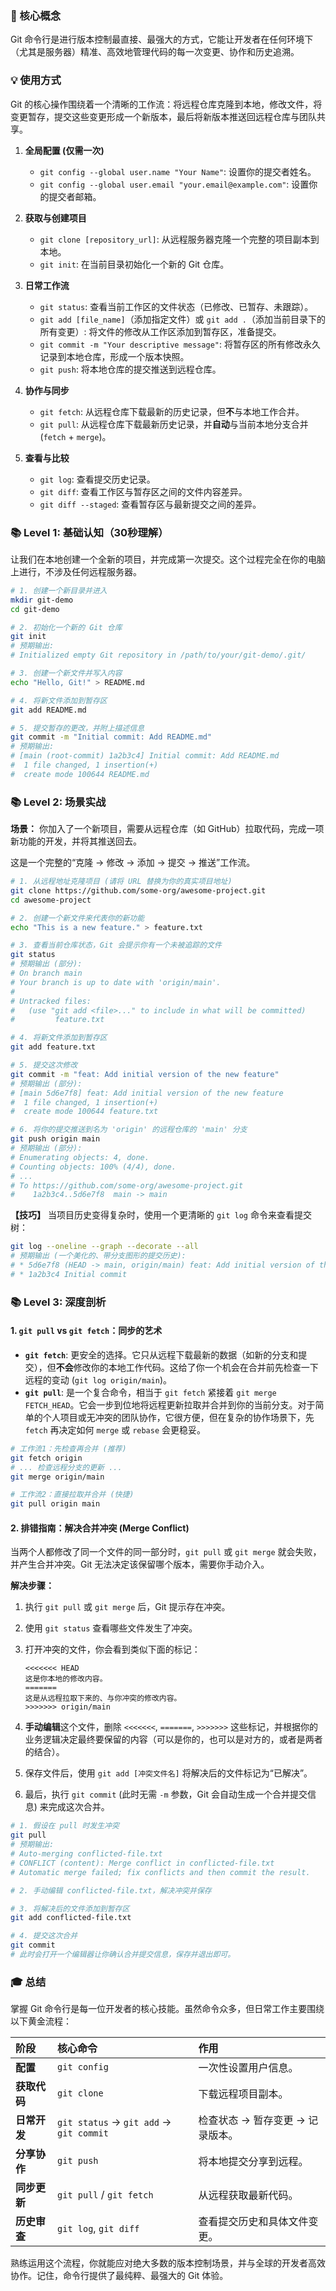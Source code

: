 ### 🎯 核心概念
Git 命令行是进行版本控制最直接、最强大的方式，它能让开发者在任何环境下（尤其是服务器）精准、高效地管理代码的每一次变更、协作和历史追溯。

### 💡 使用方式
Git 的核心操作围绕着一个清晰的工作流：将远程仓库克隆到本地，修改文件，将变更暂存，提交这些变更形成一个新版本，最后将新版本推送回远程仓库与团队共享。

1.  **全局配置 (仅需一次)**
    *   `git config --global user.name "Your Name"`: 设置你的提交者姓名。
    *   `git config --global user.email "your.email@example.com"`: 设置你的提交者邮箱。

2.  **获取与创建项目**
    *   `git clone [repository_url]`: 从远程服务器克隆一个完整的项目副本到本地。
    *   `git init`: 在当前目录初始化一个新的 Git 仓库。

3.  **日常工作流**
    *   `git status`: 查看当前工作区的文件状态（已修改、已暂存、未跟踪）。
    *   `git add [file_name]`（添加指定文件）或 `git add .`（添加当前目录下的所有变更）: 将文件的修改从工作区添加到暂存区，准备提交。
    *   `git commit -m "Your descriptive message"`: 将暂存区的所有修改永久记录到本地仓库，形成一个版本快照。
    *   `git push`: 将本地仓库的提交推送到远程仓库。

4.  **协作与同步**
    *   `git fetch`: 从远程仓库下载最新的历史记录，但**不**与本地工作合并。
    *   `git pull`: 从远程仓库下载最新历史记录，并**自动**与当前本地分支合并 (`fetch` + `merge`)。

5.  **查看与比较**
    *   `git log`: 查看提交历史记录。
    *   `git diff`: 查看工作区与暂存区之间的文件内容差异。
    *   `git diff --staged`: 查看暂存区与最新提交之间的差异。

### 📚 Level 1: 基础认知（30秒理解）
让我们在本地创建一个全新的项目，并完成第一次提交。这个过程完全在你的电脑上进行，不涉及任何远程服务器。

```bash
# 1. 创建一个新目录并进入
mkdir git-demo
cd git-demo

# 2. 初始化一个新的 Git 仓库
git init
# 预期输出:
# Initialized empty Git repository in /path/to/your/git-demo/.git/

# 3. 创建一个新文件并写入内容
echo "Hello, Git!" > README.md

# 4. 将新文件添加到暂存区
git add README.md

# 5. 提交暂存的更改，并附上描述信息
git commit -m "Initial commit: Add README.md"
# 预期输出:
# [main (root-commit) 1a2b3c4] Initial commit: Add README.md
#  1 file changed, 1 insertion(+)
#  create mode 100644 README.md
```

### 📚 Level 2: 场景实战
**场景：** 你加入了一个新项目，需要从远程仓库（如 GitHub）拉取代码，完成一项新功能的开发，并将其推送回去。

这是一个完整的“克隆 -> 修改 -> 添加 -> 提交 -> 推送”工作流。

```bash
# 1. 从远程地址克隆项目 (请将 URL 替换为你的真实项目地址)
git clone https://github.com/some-org/awesome-project.git
cd awesome-project

# 2. 创建一个新文件来代表你的新功能
echo "This is a new feature." > feature.txt

# 3. 查看当前仓库状态，Git 会提示你有一个未被追踪的文件
git status
# 预期输出 (部分):
# On branch main
# Your branch is up to date with 'origin/main'.
#
# Untracked files:
#   (use "git add <file>..." to include in what will be committed)
#         feature.txt

# 4. 将新文件添加到暂存区
git add feature.txt

# 5. 提交这次修改
git commit -m "feat: Add initial version of the new feature"
# 预期输出 (部分):
# [main 5d6e7f8] feat: Add initial version of the new feature
#  1 file changed, 1 insertion(+)
#  create mode 100644 feature.txt

# 6. 将你的提交推送到名为 'origin' 的远程仓库的 'main' 分支
git push origin main
# 预期输出 (部分):
# Enumerating objects: 4, done.
# Counting objects: 100% (4/4), done.
# ...
# To https://github.com/some-org/awesome-project.git
#    1a2b3c4..5d6e7f8  main -> main
```

**【技巧】** 当项目历史变得复杂时，使用一个更清晰的 `git log` 命令来查看提交树：

```bash
git log --oneline --graph --decorate --all
# 预期输出 (一个美化的、带分支图形的提交历史):
# * 5d6e7f8 (HEAD -> main, origin/main) feat: Add initial version of the new feature
# * 1a2b3c4 Initial commit
```

### 📚 Level 3: 深度剖析
#### 1. `git pull` vs `git fetch`：同步的艺术

-   **`git fetch`**: 更安全的选择。它只从远程下载最新的数据（如新的分支和提交），但**不会**修改你的本地工作代码。这给了你一个机会在合并前先检查一下远程的变动 (`git log origin/main`)。
-   **`git pull`**: 是一个复合命令，相当于 `git fetch` 紧接着 `git merge FETCH_HEAD`。它会一步到位地将远程更新拉取并合并到你的当前分支。对于简单的个人项目或无冲突的团队协作，它很方便，但在复杂的协作场景下，先 `fetch` 再决定如何 `merge` 或 `rebase` 会更稳妥。

```bash
# 工作流1：先检查再合并 (推荐)
git fetch origin
# ... 检查远程分支的更新 ...
git merge origin/main

# 工作流2：直接拉取并合并 (快捷)
git pull origin main
```

#### 2. 排错指南：解决合并冲突 (Merge Conflict)

当两个人都修改了同一个文件的同一部分时，`git pull` 或 `git merge` 就会失败，并产生合并冲突。Git 无法决定该保留哪个版本，需要你手动介入。

**解决步骤：**

1.  执行 `git pull` 或 `git merge` 后，Git 提示存在冲突。
2.  使用 `git status` 查看哪些文件发生了冲突。
3.  打开冲突的文件，你会看到类似下面的标记：

    ```
    <<<<<<< HEAD
    这是你本地的修改内容。
    =======
    这是从远程拉取下来的、与你冲突的修改内容。
    >>>>>>> origin/main
    ```

4.  **手动编辑**这个文件，删除 `<<<<<<<`, `=======`, `>>>>>>>` 这些标记，并根据你的业务逻辑决定最终要保留的内容（可以是你的，也可以是对方的，或者是两者的结合）。
5.  保存文件后，使用 `git add [冲突文件名]` 将解决后的文件标记为“已解决”。
6.  最后，执行 `git commit` (此时无需 `-m` 参数，Git 会自动生成一个合并提交信息) 来完成这次合并。

```bash
# 1. 假设在 pull 时发生冲突
git pull
# 预期输出:
# Auto-merging conflicted-file.txt
# CONFLICT (content): Merge conflict in conflicted-file.txt
# Automatic merge failed; fix conflicts and then commit the result.

# 2. 手动编辑 conflicted-file.txt，解决冲突并保存

# 3. 将解决后的文件添加到暂存区
git add conflicted-file.txt

# 4. 提交这次合并
git commit
# 此时会打开一个编辑器让你确认合并提交信息，保存并退出即可。
```

### 🎓 总结
掌握 Git 命令行是每一位开发者的核心技能。虽然命令众多，但日常工作主要围绕以下黄金流程：

| 阶段         | 核心命令                                         | 作用                                       |
| :----------- | :----------------------------------------------- | :----------------------------------------- |
| **配置**     | `git config`                                     | 一次性设置用户信息。                       |
| **获取代码** | `git clone`                                      | 下载远程项目副本。                         |
| **日常开发** | `git status` -> `git add` -> `git commit`        | 检查状态 -> 暂存变更 -> 记录版本。         |
| **分享协作** | `git push`                                       | 将本地提交分享到远程。                     |
| **同步更新** | `git pull` / `git fetch`                         | 从远程获取最新代码。                       |
| **历史审查** | `git log`, `git diff`                            | 查看提交历史和具体文件变更。               |

熟练运用这个流程，你就能应对绝大多数的版本控制场景，并与全球的开发者高效协作。记住，命令行提供了最纯粹、最强大的 Git 体验。